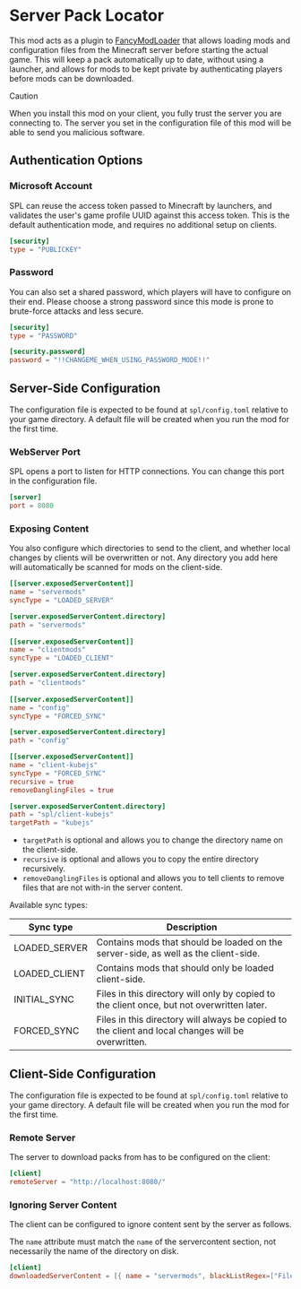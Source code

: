 # Server Pack Locator

This mod acts as a plugin to [FancyModLoader](https://github.com/neoforged/FancyModLoader) that allows loading
mods and configuration files from the Minecraft server before starting the actual game.
This will keep a pack automatically up to date, without using a launcher, and allows for mods to be kept private
by authenticating players before mods can be downloaded.

> [!CAUTION]
> When you install this mod on your client, you fully trust the server you are connecting to.
> The server you set in the configuration file of this mod will be able to send you malicious software.

## Authentication Options

### Microsoft Account

SPL can reuse the access token passed to Minecraft by launchers, and validates the user's game profile UUID
against this access token. This is the default authentication mode, and requires no additional setup on clients.

```toml
[security]
type = "PUBLICKEY"
```

### Password

You can also set a shared password, which players will have to configure on their end.
Please choose a strong password since this mode is prone to brute-force attacks and less secure.

```toml
[security]
type = "PASSWORD"

[security.password]
password = "!!CHANGEME_WHEN_USING_PASSWORD_MODE!!"
```

## Server-Side Configuration

The configuration file is expected to be found at `spl/config.toml` relative to your game directory.
A default file will be created when you run the mod for the first time.

### WebServer Port

SPL opens a port to listen for HTTP connections. You can change this port in the configuration file.

```toml
[server]
port = 8080
```

### Exposing Content

You also configure which directories to send to the client, and whether local changes by clients will be overwritten
or not. Any directory you add here will automatically be scanned for mods on the client-side.

```toml
[[server.exposedServerContent]]
name = "servermods"
syncType = "LOADED_SERVER"

[server.exposedServerContent.directory]
path = "servermods"
        
[[server.exposedServerContent]]
name = "clientmods"
syncType = "LOADED_CLIENT"

[server.exposedServerContent.directory]
path = "clientmods"
        
[[server.exposedServerContent]]
name = "config"
syncType = "FORCED_SYNC"

[server.exposedServerContent.directory]
path = "config"

[[server.exposedServerContent]]
name = "client-kubejs"
syncType = "FORCED_SYNC"
recursive = true
removeDanglingFiles = true

[server.exposedServerContent.directory]
path = "spl/client-kubejs"
targetPath = "kubejs"
```

- `targetPath` is optional and allows you to change the directory name on the client-side.
- `recursive` is optional and allows you to copy the entire directory recursively.
- `removeDanglingFiles` is optional and allows you to tell clients to remove files that are not with-in the server content.

Available sync types:

| Sync type     | Description                                                                                        |
|---------------|----------------------------------------------------------------------------------------------------|
| LOADED_SERVER | Contains mods that should be loaded on the server-side, as well as the client-side.                |
| LOADED_CLIENT | Contains mods that should only be loaded client-side.                                              |
| INITIAL_SYNC  | Files in this directory will only by copied to the client once, but not overwritten later.         |
| FORCED_SYNC   | Files in this directory will always be copied to the client and local changes will be overwritten. |

## Client-Side Configuration

The configuration file is expected to be found at `spl/config.toml` relative to your game directory.
A default file will be created when you run the mod for the first time.

### Remote Server

The server to download packs from has to be configured on the client:

```toml
[client]
remoteServer = "http://localhost:8080/"
```

### Ignoring Server Content

The client can be configured to ignore content sent by the server as follows.

The `name` attribute must match the `name` of the servercontent section, not necessarily the name of the directory
on disk.

```toml
[client]
downloadedServerContent = [{ name = "servermods", blackListRegex=["FilenameRegExp.*", "OtherFilenameRegexp.*"]}]
```
